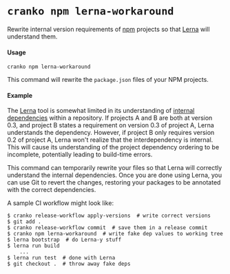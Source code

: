 # `cranko npm lerna-workaround`

Rewrite internal version requirements of [npm] projects so that [Lerna] will
understand them.

[npm]: https://npmjs.com/
[Lerna]: https://lerna.js.org/

#### Usage

```
cranko npm lerna-workaround
```

This command will rewrite the `package.json` files of your NPM projects.

#### Example

The [Lerna] tool is somewhat limited in its understanding of [internal
dependencies](../../concepts/internal-dependencies.md) within a repository. If
projects A and B are both at version 0.3,
and project B states a requirement on version 0.3 of project A, Lerna
understands the dependency. However, if project B only requires version 0.2 of
project A, Lerna won't realize that the interdependency is internal. This will
cause its understanding of the project dependency ordering to be incomplete,
potentially leading to build-time errors.

This command can temporarily rewrite your files so that Lerna will correctly
understand the internal dependencies. Once you are done using Lerna, you can use
Git to revert the changes, restoring your packages to be annotated with the
correct dependencies.

A sample CI workflow might look like:

```shell
$ cranko release-workflow apply-versions  # write correct versions
$ git add .
$ cranko release-workflow commit  # save them in a release commit
$ cranko npm lerna-workaround  # write fake dep values to working tree
$ lerna bootstrap  # do Lerna-y stuff
$ lerna run build
    ...
$ lerna run test  # done with Lerna
$ git checkout .  # throw away fake deps
```

